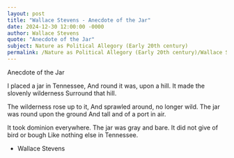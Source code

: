 ```yaml
---
layout: post
title: "Wallace Stevens - Anecdote of the Jar"
date: 2024-12-30 12:00:00 -0000
author: Wallace Stevens
quote: "Anecdote of the Jar"
subject: Nature as Political Allegory (Early 20th century)
permalink: /Nature as Political Allegory (Early 20th century)/Wallace Stevens/Wallace Stevens - Anecdote of the Jar
---
```


Anecdote of the Jar

I placed a jar in Tennessee,
And round it was, upon a hill.
It made the slovenly wilderness
Surround that hill.

The wilderness rose up to it,
And sprawled around, no longer wild.
The jar was round upon the ground
And tall and of a port in air.

It took dominion everywhere.
The jar was gray and bare.
It did not give of bird or bough
Like nothing else in Tennessee.


- Wallace Stevens
